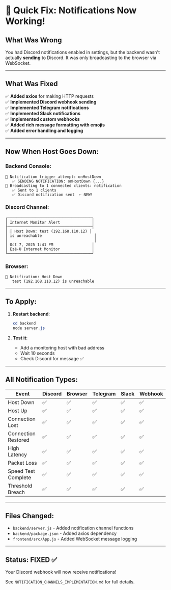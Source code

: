 # 🔔 Quick Fix: Notifications Now Working!

## What Was Wrong

You had Discord notifications enabled in settings, but the backend wasn't actually **sending** to Discord. It was only broadcasting to the browser via WebSocket.

---

## What Was Fixed

✅ **Added axios** for making HTTP requests  
✅ **Implemented Discord webhook sending**  
✅ **Implemented Telegram notifications**  
✅ **Implemented Slack notifications**  
✅ **Implemented custom webhooks**  
✅ **Added rich message formatting with emojis**  
✅ **Added error handling and logging**  

---

## Now When Host Goes Down:

### Backend Console:
```
🔔 Notification trigger attempt: onHostDown
   ✅ SENDING NOTIFICATION: onHostDown {...}
📡 Broadcasting to 1 connected clients: notification
   ✅ Sent to 1 clients
   ✅ Discord notification sent  ← NEW!
```

### Discord Channel:
```
┌─────────────────────────────────────┐
│ Internet Monitor Alert              │
├─────────────────────────────────────┤
│ 🔴 Host Down: test (192.168.110.12) │
│ is unreachable                       │
│                                      │
│ Oct 7, 2025 1:41 PM                 │
│ Ezé-U Internet Monitor              │
└─────────────────────────────────────┘
```

### Browser:
```
🔔 Notification: Host Down
   test (192.168.110.12) is unreachable
```

---

## To Apply:

1. **Restart backend**:
   ```powershell
   cd backend
   node server.js
   ```

2. **Test it**:
   - Add a monitoring host with bad address
   - Wait 10 seconds
   - Check Discord for message ✅

---

## All Notification Types:

| Event | Discord | Browser | Telegram | Slack | Webhook |
|-------|---------|---------|----------|-------|---------|
| Host Down | ✅ | ✅ | ✅ | ✅ | ✅ |
| Host Up | ✅ | ✅ | ✅ | ✅ | ✅ |
| Connection Lost | ✅ | ✅ | ✅ | ✅ | ✅ |
| Connection Restored | ✅ | ✅ | ✅ | ✅ | ✅ |
| High Latency | ✅ | ✅ | ✅ | ✅ | ✅ |
| Packet Loss | ✅ | ✅ | ✅ | ✅ | ✅ |
| Speed Test Complete | ✅ | ✅ | ✅ | ✅ | ✅ |
| Threshold Breach | ✅ | ✅ | ✅ | ✅ | ✅ |

---

## Files Changed:

- `backend/server.js` - Added notification channel functions
- `backend/package.json` - Added axios dependency
- `frontend/src/App.js` - Added WebSocket message logging

---

## Status: FIXED ✅

Your Discord webhook will now receive notifications!

See `NOTIFICATION_CHANNELS_IMPLEMENTATION.md` for full details.
